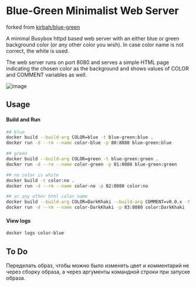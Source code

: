 # Blue-Green Minimalist Web Server

forked from [kirbah/blue-green](https://github.com/kirbah/blue-green)

A minimal Busybox httpd based web server with an either blue or green background color (or any other color you wish). In case color name is not correct, the white is used.

The web server runs on port 8080 and serves a simple HTML page indicating the chosen color as the background and shows values of COLOR and COMMENT variables as well.

![image](https://github.com/kirbah/color/assets/3257689/3fb80c2c-1e00-434b-8f0e-902321a4f8c8)


## Usage

#### Build and Run

```bash
## blue
docker build --build-arg COLOR=blue -t blue-green:blue .
docker run -d --rm --name color-blue -p 80:8080 blue-green:blue

## green
docker build --build-arg COLOR=green -t blue-green:green .
docker run -d --rm --name color-green -p 81:8080 blue-green:green

## no color is white
docker build -t color:no .
docker run -d --rm --name color-no -p 82:8080 color:no

## or any other html color name
docker build --build-arg COLOR=DarkKhaki --build-arg COMMENT=v0.0.x -t color:DarkKhaki .
docker run -d --rm --name color-DarkKhaki -p 83:8080 color:DarkKhaki
```

#### View logs

```bash
docker logs color-blue
```

## To Do

Переделать образ, чтобы можно было изменять цвет и комментарий не через сборку образа, а через аргументы командной строки при запуске образа.
